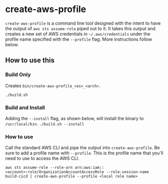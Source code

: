 # create-aws-profile
`create-aws-profile` is a command line tool designed with the intent to have the output of `aws sts assume-role` piped out to it. It takes this output and creates a new set of AWS credentials in `~/.aws/credentials` under the profile name specified with the `--profile` flag. More instructions follow below.


## How to use this

### Build Only
Creates `bin/create-aws-profile_<os>_<arch>`.

`./build.sh`
### Build and Install
Adding the `--install` flag, as shown below, will install the binary to `/usr/local/bin`.
`./build.sh --install`

### How to use
Call the standard AWS CLI and pipe the output into `create-aws-profile`. Be sure to add a profile name with `--profile`. This is the profile name that you'll need to use to access the AWS CLI.

`aws sts assume-role --role-arn arn:aws:iam::<account>:role/OrganizationAccountAccessRole --role-session-name build-cicd | create-aws-profile --profile <local role name>`

